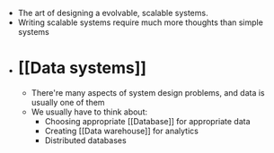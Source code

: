 - The art of designing a evolvable, scalable systems.
- Writing scalable systems require much more thoughts than simple systems
- # [[Data systems]]
	- There're many aspects of system design problems, and data is usually one of them
	- We usually have to think about:
		- Choosing appropriate [[Database]] for appropriate data
		- Creating [[Data warehouse]] for analytics
		- Distributed databases